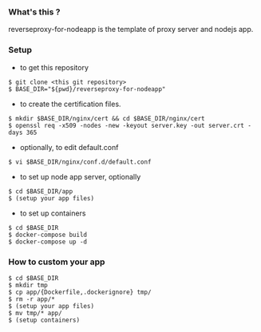 ### What's this ?
reverseproxy-for-nodeapp is the template of proxy server and nodejs app.

### Setup

- to get this repository
```
$ git clone <this git repository>
$ BASE_DIR="${pwd}/reverseproxy-for-nodeapp"
```

- to create the certification files.
```
$ mkdir $BASE_DIR/nginx/cert && cd $BASE_DIR/nginx/cert
$ openssl req -x509 -nodes -new -keyout server.key -out server.crt -days 365
```

- optionally, to edit default.conf
```
$ vi $BASE_DIR/nginx/conf.d/default.conf
```

- to set up node app server, optionally
```
$ cd $BASE_DIR/app
$ (setup your app files)
```

- to set up containers
```
$ cd $BASE_DIR
$ docker-compose build
$ docker-compose up -d
```

### How to custom your app

```
$ cd $BASE_DIR
$ mkdir tmp
$ cp app/{Dockerfile,.dockerignore} tmp/
$ rm -r app/*
$ (setup your app files)
$ mv tmp/* app/
$ (setup containers)
```

